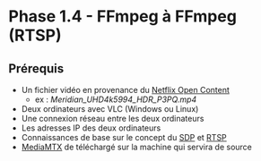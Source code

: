 # Phase 1.4 - FFmpeg à FFmpeg (RTSP)

## Prérequis
- Un fichier vidéo en provenance du [Netflix Open Content](https://opencontent.netflix.com/)
    - ex : *Meridian_UHD4k5994_HDR_P3PQ.mp4*
- Deux ordinateurs avec VLC (Windows ou Linux)
- Une connexion réseau entre les deux ordinateurs
- Les adresses IP des deux ordinateurs
- Connaissances de base sur le concept du [SDP](https://en.wikipedia.org/wiki/Session_Description_Protocol) et [RTSP](https://www.rfc-editor.org/info/rfc2326)
- [MediaMTX](https://github.com/bluenviron/mediamtx/releases/latest) de téléchargé sur la machine qui servira de source


